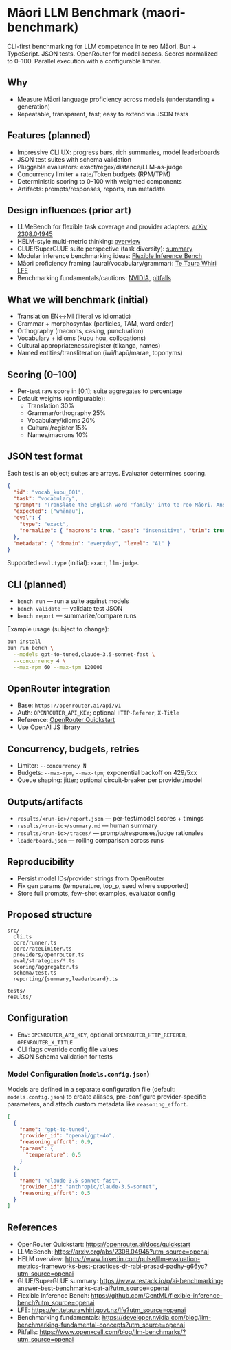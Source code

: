 # Māori LLM Benchmark (maori-benchmark)

CLI-first benchmarking for LLM competence in te reo Māori. Bun + TypeScript. JSON tests. OpenRouter for model access. Scores normalized to 0–100. Parallel execution with a configurable limiter.

## Why

- Measure Māori language proficiency across models (understanding + generation)
- Repeatable, transparent, fast; easy to extend via JSON tests

## Features (planned)

- Impressive CLI UX: progress bars, rich summaries, model leaderboards
- JSON test suites with schema validation
- Pluggable evaluators: exact/regex/distance/LLM-as-judge
- Concurrency limiter + rate/Token budgets (RPM/TPM)
- Deterministic scoring to 0–100 with weighted components
- Artifacts: prompts/responses, reports, run metadata

## Design influences (prior art)

- LLMeBench for flexible task coverage and provider adapters: [arXiv 2308.04945](https://arxiv.org/abs/2308.04945?utm_source=openai)
- HELM-style multi-metric thinking: [overview](https://www.linkedin.com/pulse/llm-evaluation-metrics-frameworks-best-practices-dr-rabi-prasad-padhy-g66yc?utm_source=openai)
- GLUE/SuperGLUE suite perspective (task diversity): [summary](https://www.restack.io/p/ai-benchmarking-answer-best-benchmarks-cat-ai?utm_source=openai)
- Modular inference benchmarking ideas: [Flexible Inference Bench](https://github.com/CentML/flexible-inference-bench?utm_source=openai)
- Māori proficiency framing (aural/vocabulary/grammar): [Te Taura Whiri LFE](https://en.tetaurawhiri.govt.nz/lfe?utm_source=openai)
- Benchmarking fundamentals/cautions: [NVIDIA](https://developer.nvidia.com/blog/llm-benchmarking-fundamental-concepts?utm_source=openai), [pitfalls](https://www.openxcell.com/blog/llm-benchmarks/?utm_source=openai)

## What we will benchmark (initial)

- Translation EN↔MI (literal vs idiomatic)
- Grammar + morphosyntax (particles, TAM, word order)
- Orthography (macrons, casing, punctuation)
- Vocabulary + idioms (kupu hou, collocations)
- Cultural appropriateness/register (tikanga, names)
- Named entities/transliteration (iwi/hapū/marae, toponyms)

## Scoring (0–100)

- Per-test raw score in [0,1]; suite aggregates to percentage
- Default weights (configurable):
  - Translation 30%
  - Grammar/orthography 25%
  - Vocabulary/idioms 20%
  - Cultural/register 15%
  - Names/macrons 10%

## JSON test format

Each test is an object; suites are arrays. Evaluator determines scoring.

```json
{
  "id": "vocab_kupu_001",
  "task": "vocabulary",
  "prompt": "Translate the English word 'family' into te reo Māori. Answer with a single word.",
  "expected": ["whānau"],
  "eval": {
    "type": "exact",
    "normalize": { "macrons": true, "case": "insensitive", "trim": true }
  },
  "metadata": { "domain": "everyday", "level": "A1" }
}
```

Supported `eval.type` (initial): `exact`, `llm-judge`.

## CLI (planned)

- `bench run` — run a suite against models
- `bench validate` — validate test JSON
- `bench report` — summarize/compare runs

Example usage (subject to change):

```bash
bun install
bun run bench \
  --models gpt-4o-tuned,claude-3.5-sonnet-fast \
  --concurrency 4 \
  --max-rpm 60 --max-tpm 120000
```

## OpenRouter integration

- Base: `https://openrouter.ai/api/v1`
- Auth: `OPENROUTER_API_KEY`; optional `HTTP-Referer`, `X-Title`
- Reference: [OpenRouter Quickstart](https://openrouter.ai/docs/quickstart)
- Use OpenAI JS library

## Concurrency, budgets, retries

- Limiter: `--concurrency N`
- Budgets: `--max-rpm`, `--max-tpm`; exponential backoff on 429/5xx
- Queue shaping: jitter; optional circuit-breaker per provider/model

## Outputs/artifacts

- `results/<run-id>/report.json` — per-test/model scores + timings
- `results/<run-id>/summary.md` — human summary
- `results/<run-id>/traces/` — prompts/responses/judge rationales
- `leaderboard.json` — rolling comparison across runs

## Reproducibility

- Persist model IDs/provider strings from OpenRouter
- Fix gen params (temperature, top_p, seed where supported)
- Store full prompts, few-shot examples, evaluator config

## Proposed structure

```
src/
  cli.ts
  core/runner.ts
  core/rateLimiter.ts
  providers/openrouter.ts
  eval/strategies/*.ts
  scoring/aggregator.ts
  schema/test.ts
  reporting/{summary,leaderboard}.ts

tests/
results/
```

## Configuration

- Env: `OPENROUTER_API_KEY`, optional `OPENROUTER_HTTP_REFERER`, `OPENROUTER_X_TITLE`
- CLI flags override config file values
- JSON Schema validation for tests

### Model Configuration (`models.config.json`)

Models are defined in a separate configuration file (default: `models.config.json`) to create aliases, pre-configure provider-specific parameters, and attach custom metadata like `reasoning_effort`.

```json
[
  {
    "name": "gpt-4o-tuned",
    "provider_id": "openai/gpt-4o",
    "reasoning_effort": 0.9,
    "params": {
      "temperature": 0.5
    }
  },
  {
    "name": "claude-3.5-sonnet-fast",
    "provider_id": "anthropic/claude-3.5-sonnet",
    "reasoning_effort": 0.5
  }
]
```

## References

- OpenRouter Quickstart: https://openrouter.ai/docs/quickstart
- LLMeBench: https://arxiv.org/abs/2308.04945?utm_source=openai
- HELM overview: https://www.linkedin.com/pulse/llm-evaluation-metrics-frameworks-best-practices-dr-rabi-prasad-padhy-g66yc?utm_source=openai
- GLUE/SuperGLUE summary: https://www.restack.io/p/ai-benchmarking-answer-best-benchmarks-cat-ai?utm_source=openai
- Flexible Inference Bench: https://github.com/CentML/flexible-inference-bench?utm_source=openai
- LFE: https://en.tetaurawhiri.govt.nz/lfe?utm_source=openai
- Benchmarking fundamentals: https://developer.nvidia.com/blog/llm-benchmarking-fundamental-concepts?utm_source=openai
- Pitfalls: https://www.openxcell.com/blog/llm-benchmarks/?utm_source=openai
